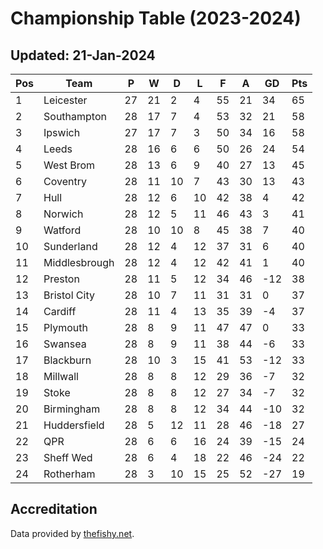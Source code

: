 # Championship Table (2023-2024)
## Updated: 21-Jan-2024

| Pos | Team | P | W | D | L | F | A | GD | Pts |
| --- | --- | --- | --- | --- | --- | --- | --- | --- | --- |
| 1 | Leicester | 27 | 21 | 2 | 4 | 55 | 21 | 34 | 65 |
| 2 | Southampton | 28 | 17 | 7 | 4 | 53 | 32 | 21 | 58 |
| 3 | Ipswich | 27 | 17 | 7 | 3 | 50 | 34 | 16 | 58 |
| 4 | Leeds | 28 | 16 | 6 | 6 | 50 | 26 | 24 | 54 |
| 5 | West Brom | 28 | 13 | 6 | 9 | 40 | 27 | 13 | 45 |
| 6 | Coventry | 28 | 11 | 10 | 7 | 43 | 30 | 13 | 43 |
| 7 | Hull | 28 | 12 | 6 | 10 | 42 | 38 | 4 | 42 |
| 8 | Norwich | 28 | 12 | 5 | 11 | 46 | 43 | 3 | 41 |
| 9 | Watford | 28 | 10 | 10 | 8 | 45 | 38 | 7 | 40 |
| 10 | Sunderland | 28 | 12 | 4 | 12 | 37 | 31 | 6 | 40 |
| 11 | Middlesbrough | 28 | 12 | 4 | 12 | 42 | 41 | 1 | 40 |
| 12 | Preston | 28 | 11 | 5 | 12 | 34 | 46 | -12 | 38 |
| 13 | Bristol City | 28 | 10 | 7 | 11 | 31 | 31 | 0 | 37 |
| 14 | Cardiff | 28 | 11 | 4 | 13 | 35 | 39 | -4 | 37 |
| 15 | Plymouth | 28 | 8 | 9 | 11 | 47 | 47 | 0 | 33 |
| 16 | Swansea | 28 | 8 | 9 | 11 | 38 | 44 | -6 | 33 |
| 17 | Blackburn | 28 | 10 | 3 | 15 | 41 | 53 | -12 | 33 |
| 18 | Millwall | 28 | 8 | 8 | 12 | 29 | 36 | -7 | 32 |
| 19 | Stoke | 28 | 8 | 8 | 12 | 27 | 34 | -7 | 32 |
| 20 | Birmingham | 28 | 8 | 8 | 12 | 34 | 44 | -10 | 32 |
| 21 | Huddersfield | 28 | 5 | 12 | 11 | 28 | 46 | -18 | 27 |
| 22 | QPR | 28 | 6 | 6 | 16 | 24 | 39 | -15 | 24 |
| 23 | Sheff Wed | 28 | 6 | 4 | 18 | 22 | 46 | -24 | 22 |
| 24 | Rotherham | 28 | 3 | 10 | 15 | 25 | 52 | -27 | 19 |

## Accreditation 

Data provided by [thefishy.net](https://www.thefishy.net/).